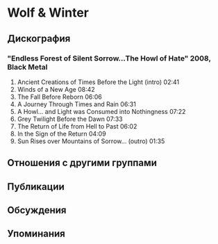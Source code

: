# Wolf & Winter



## Дискография

### "Endless Forest of Silent Sorrow...The Howl of Hate" 2008, Black Metal

1. Ancient Creations of Times Before the Light (intro) 02:41  
2. Winds of a New Age 08:42 
3. The Fall Before Reborn 06:06  
4. A Journey Through Times and Rain 06:31  
5. A Howl... and Light was Consumed into Nothingness 07:22
6. Grey Twilight Before the Dawn 07:33
7. The Return of Life from Hell to Past 06:02  
8. In the Sign of the Return 04:09 
9. Sun Rises over Mountains of Sorrow... (outro) 01:35 


## Отношения с другими группами


## Публикации


## Обсуждения


## Упоминания

